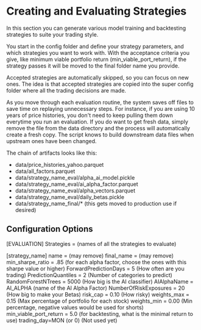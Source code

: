 # Creating and Evaluating Strategies

In this section you can generate various model training and backtesting strategies to suite your trading style.

You start in the config folder and define your strategy parameters, and which strategies you want to work with. With the acceptance criteria you give, like minimum viable portfolio return (min_viable_port_return), if the strategy passes it will be moved to the final folder name you provide.

Accepted strategies are automatically skipped, so you can focus on new ones. The idea is that accepted strategies are copied into the super config folder where all the trading decisions are made.

As you move through each evaluation routine, the system saves off files to save time on replaying unnecessary steps. For instance, if you are using 10 years of price histories, you don't need to keep pulling them down everytime you run an evaluation. If you do want to get fresh data, simply remove the file from the data directory and the process will automatically create a fresh copy. The script knows to build downstream data files when upstream ones have been changed.

The chain of artifacts looks like this:

- data/price_histories_yahoo.parquet
- data/all_factors.parquet
- data/strategy_name_eval/alpha_ai_model.pickle
- data/strategy_name_eval/ai_alpha_factor.parquet
- data/strategy_name_eval/alpha_vectors.parquet
- data/strategy_name_eval/daily_betas.pickle
- data/strategy_name_final/* (this gets moved to production use if desired)

## Configuration Options
[EVALUATION]
Strategies = (names of all the strategies to evaluate)

[strategy_name]
name = (may remove)
final_name = (may remove)
min_sharpe_ratio = .85 (for each alpha factor, choose the ones with this sharpe value or higher)
ForwardPredictionDays = 5 (How often are you trading)
PredictionQuantiles = 2 (Number of categories to predict)
RandomForestNTrees = 5000 (How big is the AI classifier)
AIAlphaName = AI_ALPHA (name of the AI Alpha Factor)
NumberOfRiskExposures = 20 (How big to make your Betas)
risk_cap = 0.10 (How risky)
weights_max = 0.15 (Max percentage of portfolio for each stock)
weights_min = 0.00 (Min percentage, negative values would be used for shorts)
min_viable_port_return = 5.0 (for backtesting, what is the minimal return to use)
trading_day=MON (or 0) (Not used yet)
